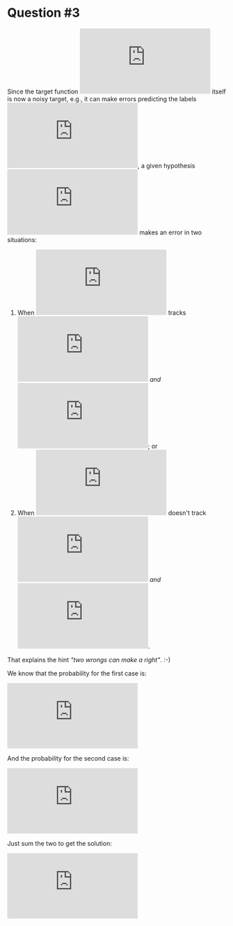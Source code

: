 # Question #3

Since the target function ![f][f] itself is now a noisy target, e.g., it can
make errors predicting the labels ![y][y], a given hypothesis ![h][h] makes
an error in two situations:

1. When ![h][h] tracks ![f][f] *and* ![f(x) != y][fxny]; or
2. When ![h][h] doesn't track ![f][f] *and* ![f(x) = y][fxey].

That explains the hint *"two wrongs can make a right"*. :-)

We know that the probability for the first case is:

![step 1](http://latex.codecogs.com/gif.latex?P%28A%29%3D%281-%5Cmu%29%5Ccdot%281-%5Clambda%29)

And the probability for the second case is:

![step 2](http://latex.codecogs.com/gif.latex?P%28B%29%3D%5Cmu%5Ccdot%5Clambda)

Just sum the two to get the solution:

![step 3](http://latex.codecogs.com/gif.latex?P%28E%29%3DP%28A%29%2BP%28B%29%3D%281-%5Cmu%29%5Ccdot%281-%5Clambda%29%2B%5Cmu%5Ccdot%5Clambda)

[f]: http://latex.codecogs.com/gif.latex?f
[h]: http://latex.codecogs.com/gif.latex?h
[y]: http://latex.codecogs.com/gif.latex?y
[PA]: http://latex.codecogs.com/gif.latex?P%28A%29
[PnA]: http://latex.codecogs.com/gif.latex?P%28%5Cneg%20A%29
[fxny]: http://latex.codecogs.com/gif.latex?f%28x%29%20%5Cneq%20y
[fxey]: http://latex.codecogs.com/gif.latex?f%28x%29%3Dy
